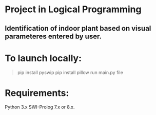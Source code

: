 # Project in Logical Programming 
Identification of indoor plant based on visual parameteres entered by user.
----------
# To launch locally:
> pip install pyswip
> pip install pillow
run main.py file

# Requirements:
Python 3.x
SWI-Prolog 7.x or 8.x.
